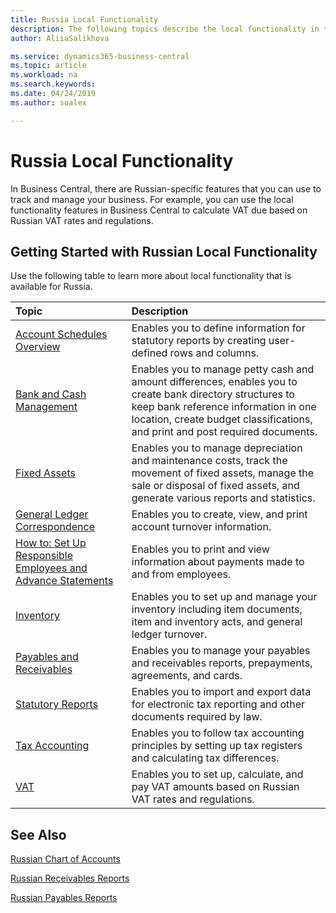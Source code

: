 ```yaml
---
title: Russia Local Functionality
description: The following topics describe the local functionality in the Russian version of Business Central.
author: AliiaSalikhova

ms.service: dynamics365-business-central
ms.topic: article
ms.workload: na
ms.search.keywords:
ms.date: 04/24/2019
ms.author: soalex

---
```

# Russia Local Functionality

In Business Central, there are Russian-specific features that you can use to track and manage your business. For example, you can use the local functionality features in Business Central to calculate VAT due based on Russian VAT rates and regulations.

 

## Getting Started with Russian Local Functionality

 

Use the following table to learn more about local functionality that is available for Russia.

 

| Topic                                                        | Description                                                  |
| :----------------------------------------------------------- | :----------------------------------------------------------- |
| [Account Schedules Overview]()                               | Enables you to define information for statutory reports by creating user-defined rows and columns. |
| [Bank and Cash Management]()                                 | Enables you to manage petty cash and amount differences, enables you to create bank directory structures to keep bank reference information in one location, create budget classifications, and print and post required documents. |
| [Fixed Assets]()                                             | Enables you to manage depreciation and maintenance costs, track the movement of fixed assets, manage the sale or disposal of fixed assets, and generate various reports and statistics. |
| [General Ledger Correspondence]()                            | Enables you to create, view, and print account turnover information. |
| [How to: Set Up Responsible Employees and Advance Statements]() | Enables you to print and view information about payments made to and from employees. |
| [Inventory]()                                                | Enables you to set up and manage your inventory including item documents, item and inventory acts, and general ledger turnover. |
| [Payables and Receivables]()                                 | Enables you to manage your payables and receivables reports, prepayments, agreements, and cards. |
| [Statutory Reports]()                                        | Enables you to import and export data for electronic tax reporting and other documents required by law. |
| [Tax Accounting]()                                           | Enables you to follow tax accounting principles by setting up tax registers and calculating tax differences. |
| [VAT]()                                                      | Enables you to set up, calculate, and pay VAT amounts based on Russian VAT rates and regulations. |

 

## See Also

 

[Russian Chart of Accounts]()

[Russian Receivables Reports]()

[Russian Payables Reports]()

